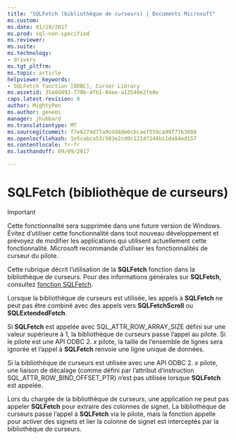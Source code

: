 ```yaml
---
title: "SQLFetch (bibliothèque de curseurs) | Documents Microsoft"
ms.custom: 
ms.date: 01/19/2017
ms.prod: sql-non-specified
ms.reviewer: 
ms.suite: 
ms.technology:
- drivers
ms.tgt_pltfrm: 
ms.topic: article
helpviewer_keywords:
- SQLFetch function [ODBC], Cursor Library
ms.assetid: 35a0d493-778b-4fb1-84ee-a13540e2fe0e
caps.latest.revision: 8
author: MightyPen
ms.author: genemi
manager: jhubbard
ms.translationtype: MT
ms.sourcegitcommit: f7e6274d77a9cdd4de6cbcaef559ca99f77b3608
ms.openlocfilehash: 1e5cabca53c503e2cd0c12147248b11da84ed157
ms.contentlocale: fr-fr
ms.lasthandoff: 09/09/2017

---
```

# <a name="sqlfetch-cursor-library"></a>SQLFetch (bibliothèque de curseurs)
> [!IMPORTANT]  
>  Cette fonctionnalité sera supprimée dans une future version de Windows. Évitez d’utiliser cette fonctionnalité dans tout nouveau développement et prévoyez de modifier les applications qui utilisent actuellement cette fonctionnalité. Microsoft recommande d’utiliser les fonctionnalités de curseur du pilote.  
  
 Cette rubrique décrit l’utilisation de la **SQLFetch** fonction dans la bibliothèque de curseurs. Pour des informations générales sur **SQLFetch**, consultez [fonction SQLFetch](../../../odbc/reference/syntax/sqlfetch-function.md).  
  
 Lorsque la bibliothèque de curseurs est utilisée, les appels à **SQLFetch** ne peut pas être combiné avec des appels vers **SQLFetchScroll** ou **SQLExtendedFetch**.  
  
 Si **SQLFetch** est appelée avec SQL_ATTR_ROW_ARRAY_SIZE défini sur une valeur supérieure à 1, la bibliothèque de curseurs passe l’appel au pilote. Si le pilote est une API ODBC 2. *x* pilote, la taille de l’ensemble de lignes sera ignorée et l’appel à **SQLFetch** renvoie une ligne unique de données.  
  
 Si la bibliothèque de curseurs est utilisée avec une API ODBC 2. *x* pilote, une liaison de décalage (comme défini par l’attribut d’instruction SQL_ATTR_ROW_BIND_OFFSET_PTR) n’est pas utilisée lorsque **SQLFetch** est appelée.  
  
 Lors du chargée de la bibliothèque de curseurs, une application ne peut pas appeler **SQLFetch** pour extraire des colonnes de signet. La bibliothèque de curseurs passe l’appel à **SQLFetch** via le pilote, mais la fonction appelle pour activer des signets et lier la colonne de signet est interceptés par la bibliothèque de curseurs.
